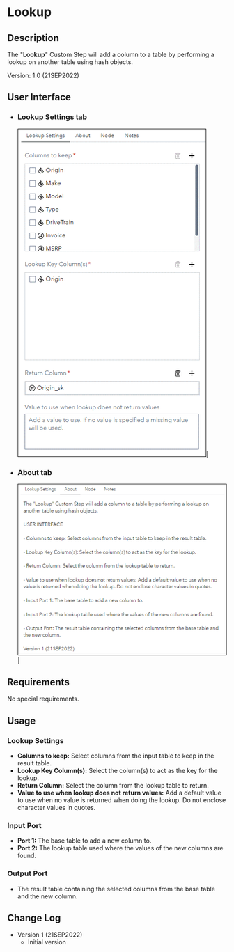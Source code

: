 # Lookup

## Description

The "**Lookup**" Custom Step will add a column to a table by performing a lookup on another table using hash objects.

Version: 1.0 (21SEP2022)

## User Interface

* ### Lookup Settings tab ###
   ![](img/Lookup-tab-LookupSettings-flow-mode.GIF)|

* ### About tab ###

   ![](img/Lookup-tab-About.GIF)|

## Requirements

No special requirements. 
  
## Usage

### Lookup Settings
- **Columns to keep:**
Select columns from the input table to keep in the result table.
- **Lookup Key Column(s):**
Select the column(s) to act as the key for the lookup.
- **Return Column:**
Select the column from the lookup table to return.
- **Value to use when lookup does not return values:**
Add a default value to use when no value is returned when doing the lookup. Do not enclose character values in quotes.

### Input Port
- **Port 1:** The base table to add a new column to.
- **Port 2:** The lookup table used where the values of the new columns are found.

### Output Port
- The result table containing the selected columns from the base table and the new column.

## Change Log

* Version 1 (21SEP2022)
    * Initial version
